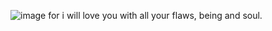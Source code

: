 ![image](https://github.com/deadlydrive/deadlydrive/assets/164202163/56358be5-ad39-4a82-8ea7-0544894f0dde)
for i will love you with all your flaws, being and soul.
